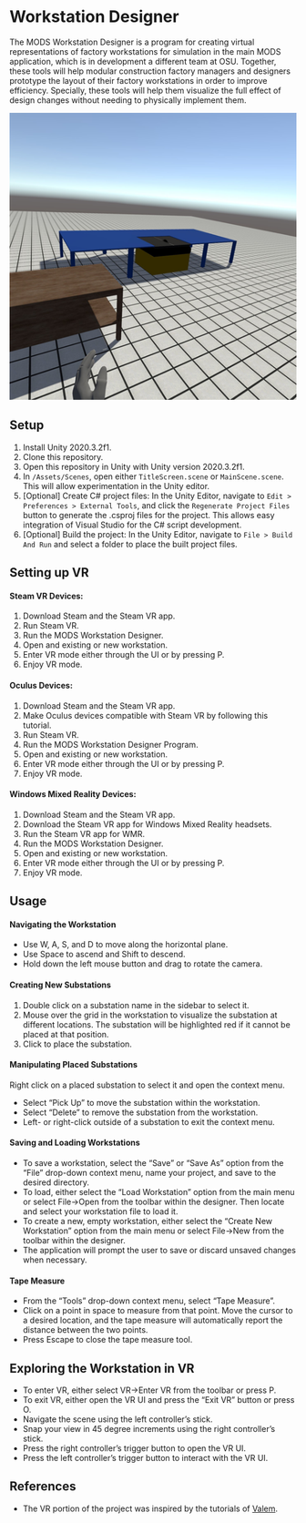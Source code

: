 # Workstation Designer

The MODS Workstation Designer is a program for creating virtual representations of factory workstations for simulation in the main MODS application, which is in development a different team at OSU. Together, these tools will help modular construction factory managers and designers prototype the layout of their factory workstations in order to improve efficiency. Specially, these tools will help them visualize the full effect of design changes without needing to physically implement them.

![Image of VR Perspective](./images/vr-perspective.png)

## Setup
1. Install Unity 2020.3.2f1.
2. Clone this repository.
3. Open this repository in Unity with Unity version 2020.3.2f1.
4. In `/Assets/Scenes`, open either `TitleScreen.scene` or `MainScene.scene`. This will allow experimentation in the Unity editor.
5. [Optional] Create C# project files: In the Unity Editor, navigate to `Edit > Preferences > External Tools`, and click the `Regenerate Project Files` button to generate the .csproj files for the project. This allows easy integration of Visual Studio for the C# script development.
6. [Optional] Build the project: In the Unity Editor, navigate to `File > Build And Run` and select a folder to place the built project files.

## Setting up VR

#### Steam VR Devices:
1. Download Steam and the Steam VR app.
2. Run Steam VR.
3. Run the MODS Workstation Designer.
4. Open and existing or new workstation.
5. Enter VR mode either through the UI or by pressing P.
6. Enjoy VR mode.

#### Oculus Devices:
1. Download Steam and the Steam VR app.
2. Make Oculus devices compatible with Steam VR by following this tutorial.
3. Run Steam VR.
4. Run the MODS Workstation Designer Program.
5. Open and existing or new workstation.
6. Enter VR mode either through the UI or by pressing P.
7. Enjoy VR mode.

#### Windows Mixed Reality Devices:
1. Download Steam and the Steam VR app.
2. Download the Steam VR app for Windows Mixed Reality headsets.
3. Run the Steam VR app for WMR.
4. Run the MODS Workstation Designer.
5. Open and existing or new workstation.
6. Enter VR mode either through the UI or by pressing P.
7. Enjoy VR mode.

## Usage

#### Navigating the Workstation
- Use W, A, S, and D to move along the horizontal plane.
- Use Space to ascend and Shift to descend.
- Hold down the left mouse button and drag to rotate the camera.

#### Creating New Substations
1. Double click on a substation name in the sidebar to select it.
2. Mouse over the grid in the workstation to visualize the substation at different locations. The substation will be highlighted red if it cannot be placed at that position.
3. Click to place the substation.

#### Manipulating Placed Substations
Right click on a placed substation to select it and open the context menu.
- Select “Pick Up” to move the substation within the workstation.
- Select “Delete” to remove the substation from the workstation.
- Left- or right-click outside of a substation to exit the context menu.

#### Saving and Loading Workstations
- To save a workstation, select the “Save” or “Save As” option from the “File” drop-down context menu, name your project, and save to the desired directory.
- To load, either select the “Load Workstation” option from the main menu or select File→Open from the toolbar within the designer. Then locate and select your workstation file to load it. 
- To create a new, empty workstation, either select the “Create New Workstation” option from the main menu or select File→New from the toolbar within the designer.
- The application will prompt the user to save or discard unsaved changes when necessary.

#### Tape Measure
- From the “Tools” drop-down context menu, select “Tape Measure”.
- Click on a point in space to measure from that point. Move the cursor to a desired location, and the tape measure will automatically report the distance between the two points.
- Press Escape to close the tape measure tool.

## Exploring the Workstation in VR
- To enter VR, either select VR→Enter VR from the toolbar or press P.
- To exit VR, either open the VR UI and press the “Exit VR” button or press O.
- Navigate the scene using the left controller’s stick.
- Snap your view in 45 degree increments using the right controller’s stick.
- Press the right controller’s trigger button to open the VR UI.
- Press the left controller’s trigger button to interact with the VR UI.

## References
- The VR portion of the project was inspired by the tutorials of [Valem](https://www.youtube.com/channel/UCPJlesN59MzHPPCp0Lg8sLw/videos).
